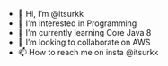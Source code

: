 - 👋 Hi, I’m @itsurkk
- 👀 I’m interested in Programming
- 🌱 I’m currently learning Core Java 8
- 💞️ I’m looking to collaborate on AWS
- 📫 How to reach me on insta @itsurkk

<!---
itsurkk/itsurkk is a ✨ special ✨ repository because its `README.md` (this file) appears on your GitHub profile.
You can click the Preview link to take a look at your changes.
--->
